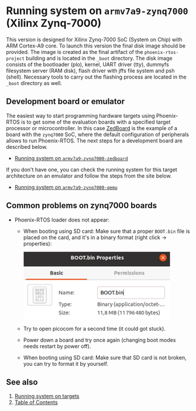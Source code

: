 # Running system on `armv7a9-zynq7000` (Xilinx Zynq-7000)

This version is designed for Xilinx Zynq-7000 SoC (System on Chip) with ARM Cortex-A9 core. To launch this version the final disk image should be provided. The image is created as the final artifact of the `phoenix-rtos-project` building and is located in the `_boot` directory. The disk image consists of the bootloader (plo), kernel, UART driver (tty), dummyfs filesystem server (RAM disk), flash driver with jffs file system and psh (shell). Necessary tools to carry out the flashing process are located in the `_boot` directory as well.

## Development board or emulator

The easiest way to start programming hardware targets using Phoenix-RTOS is to get some of the evaluation boards with a specified target processor or microcontroller. In this case [ZedBoard](https://www.xilinx.com/products/boards-and-kits/1-8dyf-11.html) is the example of a board with the `zynq7000` SoC, where the default configuration of peripherals allows to run Phoenix-RTOS.
The next steps for a development board are described below.

- [Running system on `armv7a9-zynq7000-zedboard`](armv7a9-zynq7000-zedboard.md)

If you don't have one, you can check the running system for this target architecture on an emulator and follow the steps from the site below.

- [Running system on `armv7a9-zynq7000-qemu`](armv7a9-zynq7000-qemu.md)

## Common problems on zynq7000 boards

- Phoenix-RTOS loader does not appear:
  - When booting using SD card: Make sure that a proper `BOOT.bin` file
  is placed on the card, and it's in a binary format (right click -> properties):

      <img src="_images/zynq7000-problems-file-type.png" width="400px">

  - Try to open picocom for a second time (it could got stuck).

  - Power down a board and try once again (changing boot modes needs restart by power off).

  - When booting using SD card: Make sure that SD card is not broken, you can try to format it by yourself.

## See also

1. [Running system on targets](README.md)
2. [Table of Contents](../README.md)
